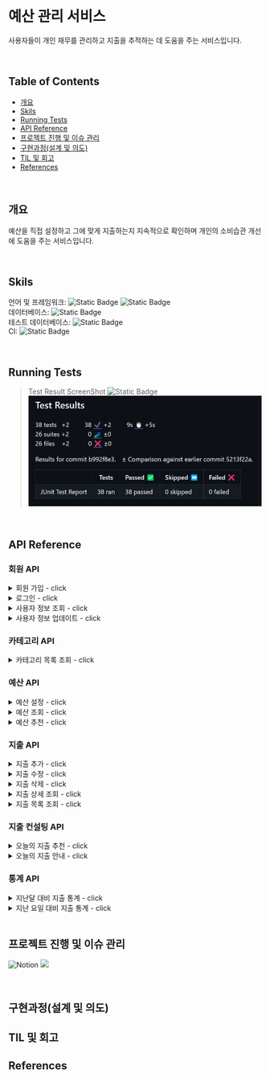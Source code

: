 # 예산 관리 서비스

사용자들이 개인 재무를 관리하고 지출을 추적하는 데 도움을 주는 서비스입니다.

<br/>

## Table of Contents
- [개요](#개요)
- [Skils](#skils)
- [Running Tests](#running-tests)
- [API Reference](#api-reference)
- [프로젝트 진행 및 이슈 관리](#프로젝트-진행-및-이슈-관리)
- [구현과정(설계 및 의도)](#구현과정(설계-및-의도))
- [TIL 및 회고](#til-및-회고)
- [References](#references)

<br/>


## 개요

예산을 직접 설정하고 그에 맞게 지출하는지 지속적으로 확인하며 개인의 소비습관 개선에 도움을 주는 서비스입니다.

<br/>


## Skils

언어 및 프레임워크: ![Static Badge](https://img.shields.io/badge/JAVA-17-blue) ![Static Badge](https://img.shields.io/badge/SpringBoot-3.1.5-green)<br/>
데이터베이스: ![Static Badge](https://img.shields.io/badge/MySQL-blue)<br/>
테스트 데이터베이스: ![Static Badge](https://img.shields.io/badge/H2--red) <br/>
CI: ![Static Badge](https://img.shields.io/badge/Github-Actions-orange)  <br/>

<br/>


## Running Tests

> Test Result ScreenShot ![Static Badge](https://img.shields.io/badge/Test_Passed-20/20-green)
![test_result](doc/TestResult.png)

<br/>


## API Reference

### 회원 API

<details>
<summary>회원 가입 - click</summary>

#### Request
`POST /api/members`

```json
{
  "account": "account1",
  "password": "password1!",
  "nickname": "nickname1",
  "notification": true
}
```
| Field          | Type      | Description     |
|:---------------|:----------|:----------------|
| `account`      | `string`  | (Required) 계정   |
| `password`     | `string`  | (Required) 비밀번호 |
| `nickname`     | `string`  | (Required) 닉네임  |
| `notification` | `boolean` | 알림 동의 여부        |

#### Response
```text
200 OK
```
</details>

<details>
<summary>로그인 - click</summary>

#### Request
`POST /api/members/login`

```json
{
  "account": "계정",
  "password": "비밀번호"
}
```

#### Response
```text
200 OK
```
```json
{
  "access_token": "eyJhbGciOiJIUzI1NiJ9.eyJzdWIiOiIxIiwiaWFHAiOjE3MDIzODA3NTd9.pBeBYC-KVlTgEDoctzPn8"
}
```
</details>

<details>
<summary>사용자 정보 조회 - click</summary>

#### Request
`GET /api/members`

```text
Authentication: Bearer {JWT}
```

#### Response
```text 
200 OK
```
```json
{
  "account": "account1",
  "nickname": "member1",
  "notification": true
}
```
</details>

<details>
<summary>사용자 정보 업데이트 - click</summary>

#### Request
`PUT /api/members`

```text
Authentication: Bearer {JWT}
```
```json
{
  "nickname": "member1",
  "notification": false
}
```

#### Response
```text 
200 OK
```
```json
{
  "account": "account1",
  "nickname": "member1",
  "notification": false
}
```
</details>

### 카테고리 API

<details>
<summary>카테고리 목록 조회 - click</summary>

#### Request
`GET /api/categories`

```text
Authentication: Bearer {JWT}
```

#### Response
```text 
200 OK
```
```json
{
  "categories": [
    {
      "id": 1,
      "name": "식비"
    },
    {
      "id": 2,
      "name": "생활"
    }
  ]
}
```
</details>

### 예산 API

<details>
<summary>예산 설정 - click</summary>

#### Request
`POST /api/budgets`

```text
Authentication: Bearer {JWT}
```
```json
{
  "budgets": [
    {
      "category_id": 1,
      "amount": 200000
    },
    {
      "category_id": 2,
      "amount": 100000
    }
  ]
}
```

#### Response
```text 
201 Created
```
```json
{
  "budgets": [
    {
      "category_id": 1,
      "category_name": "식비",
      "amount": 200000
    },
    {
      "category_id": 2,
      "category_name": "생활",
      "amount": 100000
    }
  ],
  "total_amount": 300000
}
```
</details>

<details>
<summary>예산 조회 - click</summary>

#### Request
`GET /api/budgets`

```text
Authentication: Bearer {JWT}
```

#### Response
```text 
200 OK
```
```json
{
  "budgets": [
    {
      "category_id": 1,
      "category_name": "식비",
      "amount": 200000
    },
    {
      "category_id": 2,
      "category_name": "생활",
      "amount": 100000
    }
  ],
  "total_amount": 300000
}
```
</details>

<details>
<summary>예산 추천 - click</summary>

#### Request
`GET /api/budgets/recommend`

```text
Authentication: Bearer {JWT}
```
| Query Parameter | Type  | Description      |
|:----------------|:------|:-----------------|
| `total_amount`  | `int` | (Required) 예산 총액 |

#### Response
```text 
200 OK
```
```json
{
    "budgets": [
        {
            "category_id": 1,
            "category_name": "식비",
            "amount": 200000
        },
        {
            "category_id": 2,
            "category_name": "생활",
            "amount": 100000
        }
    ],
    "total_amount": 300000
}
```
</details>

### 지출 API

<details>
<summary>지출 추가 - click</summary>

#### Request

`POST /api/expenses`

```text
Authentication: Bearer {JWT}
```

```json
{
  "expended_at": "2023-10-10",
  "amount": 10000,
  "category": "생활",
  "is_excluded_sum": false,
  "description": "다이소"
}
```

| Field             | Type       | Description                         |
|:------------------|:-----------|:------------------------------------|
| `expended_at`     | `datetime` | (Required) 지출 일시                    |
| `amount`          | `int`      | (Required) 지출 금액                    |
| `category`        | `string`   | (Required) 카테고리                     |
| `is_excluded_sum` | `boolean`  | 지출 합계 제외 여부. True인 경우 지출 총액 계산에서 제외 |
|`description`|`string`| 지출 설명                               |

#### Response

```text
200 OK
```
```json
{
    "expense_id": 11,
    "expended_at": "2023-10-10",
    "amount": 10000,
    "category": "생활",
    "is_excluded_sum": false,
    "description": "다이소"
}
```

</details>
<details>
<summary>지출 수정 - click</summary>

#### Request

`PUT /api/expenses/{expense_id}`

```text
Authentication: Bearer {JWT}
```

```json
{
  "expended_at": "2023-11-13",
  "amount": 12000,
  "category": "식비",
  "is_excluded_sum": false,
  "description": "서브웨이 먹음"
}
```

| Field             | Type      | Description                         |
|:------------------|:----------|:------------------------------------|
| `expended_at`     | `date`    | (Required) 지출 일시                    |
| `amount`          | `int`     | (Required) 지출 금액                    |
| `category`        | `string`  | (Required) 카테고리                     |
| `is_excluded_sum` | `boolean` | 지출 합계 제외 여부. True인 경우 지출 총액 계산에서 제외 |
| `description`     | `string`  | 지출 설명                               |

#### Response

```text
200 OK
```
```json
{
  "expense_id": 11,
  "expended_at": "2023-11-13",
  "amount": 12000,
  "category": "식비",
  "is_excluded_sum": false,
  "description": "서브웨이 먹음"
}
```

</details>
<details>
<summary>지출 삭제 - click</summary>

#### Request

`DELETE /api/expenses/{expense_id}`

```text
Authentication: Bearer {JWT}
```

#### Response

```text
204 No Content
```

</details>

<details>
<summary>지출 상세 조회 - click</summary>

#### Request

`GET /api/expenses/{expense_id}`

```text
Authentication: Bearer {JWT}
```

#### Response

```text
200 OK
```
```json
{
  "expense_id": 11,
  "expended_at": "2023-11-13",
  "amount": 12000,
  "category": "식비",
  "is_excluded_sum": false,
  "description": "서브웨이 먹음"
}
```

</details>
<details>
<summary>지출 목록 조회 - click</summary>

#### Request

`GET /api/expenses`

```text
Authentication: Bearer {JWT}
```

| Query Parameter | Type           | Description                       |
|:----------------|:---------------|:----------------------------------|
| `start_date`    | `date`         | (Required) 조회 시작 날짜               |
| `end_date`      | `date`         | (Required) 조회 종료 날짜               |
| `min_amount`    | `int`          | 조회할 최소 금액                         |
| `max_amount`    | `int`          | 조회할 최대 금액                         |
| `category`      | `string` | 해당 카테고리의 지출만 조회                   |
| `order_by`      | `string`       | 정렬 기준 `date`(날짜) 또는 `amount`(금액)  |
| `sort_by`       | `string`       | 정렬 기준 `asc`(오름차순) 또는 `desc`(내림차순) |

#### Response

```text
200 OK
```

```json
{
  "total_amount": 142000,
  "category_amounts": [
    {
      "category": "생활",
      "amount": 20000
    },
    {
      "category": "식비",
      "amount": 122000
    }
  ],
  "expenses": [
    {
      "expense_id": 8,
      "expended_at": "2023-11-15",
      "amount": 10000,
      "category": "생활",
      "description": "다이소"
    },
    {
      "expense_id": 9,
      "expended_at": "2023-11-15",
      "amount": 20000,
      "category": "식비",
      "description": "짜장 + 탕수육"
    },
    {
      "expense_id": 5,
      "expended_at": "2023-11-14",
      "amount": 10000,
      "category": "식비",
      "description": "서브웨이 먹음"
    },
    {
      "expense_id": 11,
      "expended_at": "2023-11-13",
      "amount": 12000,
      "category": "식비",
      "description": "서브웨이 먹음"
    }
  ]
}
```

| Field              | Type          | Description |
|:-------------------|:--------------|:------------|
| `total_amount`     | `int`         | 조회된 지출들의 총액 |
| `category_amounts` | `object list` | 카테고리별 지출 총액 |
| `expenses`         | `object list` | 각 지출 정보     |

</details>

### 지출 컨설팅 API

<details>
<summary>오늘의 지출 추천 - click</summary>

#### Request

`GET /api/expenses/today/recommend`

```text
Authentication: Bearer {JWT}
```

#### Response

```text
200 OK
```
```json
{
  "total_budget": 43000,
  "message": "현재 절약을 잘 하고 있어요! 남은 날도 화이팅!",
  "categories": [
    {
      "category": "식비",
      "budget": 0
    },
    {
      "category": "생활",
      "budget": 6231
    }
  ]
}
```

| Field          | Type          | Description          |
|:---------------|:--------------|:---------------------|
| `total_budget` | `int`         | 오늘의 추천 지출 금액         |
| `message`      | `string`      | 사용자의 예산/지출 상황에 맞는 멘트 |
| `categories`   | `object list` | 각 카테고리별 오늘의 추천 지출 금액 |

</details>
<details>
<summary>오늘의 지출 안내 - click</summary>

#### Request

`GET /api/expenses/today`

```text
Authentication: Bearer {JWT}
```

#### Response

```text
200 OK
```
```json
{
  "recommend_expense": 43000,
  "spent_expense": 30000,
  "risk": 69,
  "categories": [
    {
      "category": "식비",
      "expense": 20000,
      "risk": 46
    },
    {
      "category": "생활",
      "expense": 10000,
      "risk": 23
    }
  ]
}
```

| Field     | Type            | Description                             |
|:----------|:----------------|:----------------------------------------|
| `recommend_expense`  | `int`           | 예산을 만족하기 위해 오늘 지출했어야 할 금액               |
| `spent_expense` | `int`           | 오늘 사용한 총액                               |
| `risk`    | `int (percent)` | 위험도: 오늘 지출했어야 할 금액 대비 오늘 실제로 지출한 금액 (%) |
| `categories` | `object list`           | 카테고리별 오늘 지출 총액 및 위험도                    |

</details>

### 통계 API

<details>
<summary>지난달 대비 지출 통계 - click</summary>

#### Request

`GET /api/statistics/month`

```text
Authentication: Bearer {JWT}
```

#### Response

```text
200 OK
```
```json
{
  "last_expense": 100000,
  "current_expense": 142000,
  "increase_rate": 142,
  "categories": [
    {
      "category": "식비",
      "last_expense": 80000,
      "current_expense": 122000,
      "increase_rate": 152
    },
    {
      "category": "생활",
      "last_expense": 20000,
      "current_expense": 20000,
      "increase_rate": 100
    }
  ]
}
```

| Field     | Type            | Description                                                     |
|:----------|:----------------|:----------------------------------------------------------------|
| `last_expense`  | `int`           | 지난 달 N일까지 사용한 총액                                                |
| `current_expense` | `int`           | 이번 달 오늘(N일)까지 사용한 총액                                            |
| `increase_rate`    | `int (percent)` | 지난달 대비 이번달에 사용한 금액의 증가율 (%)                                     |
| `categories` | `object list`           | 카테고리별 지난달 총액, 이번달 총액 및 증가율 |

</details>
<details>
<summary>지난 요일 대비 지출 통계 - click</summary>

#### Request

`GET /api/statistics/weekday`

```text
Authentication: Bearer {JWT}
```

#### Response

```text
200 OK
```
```json
{
  "last_expense": 20000,
  "current_expense": 30000,
  "increase_rate": 150,
  "categories": [
    {
      "category": "식비",
      "last_expense": 20000,
      "current_expense": 20000,
      "increase_rate": 100
    }
  ]
}
```

| Field     | Type            | Description                                                     |
|:----------|:----------------|:----------------------------------------------------------------|
| `last_expense`  | `int`           | 지난주 N요일에 사용한 총액                                            |
| `current_expense` | `int`           | 오늘(N요일) 사용한 총액                                            |
| `increase_rate`    | `int (percent)` | 지난주 N요일 대비 오늘 사용한 금액의 증가율 (%)                                     |
| `categories` | `object list`           | 카테고리별 지난주 N요일 총액, 오늘 총액 및 증가율 |

</details>

<br/>


## 프로젝트 진행 및 이슈 관리

![Notion](https://img.shields.io/badge/Notion-%23000000.svg?style=for-the-badge&logo=notion&logoColor=white)
<img src="https://img.shields.io/badge/Github-181717?style=for-the-badge&logo=Github&logoColor=white">

<br/>


## 구현과정(설계 및 의도)


## TIL 및 회고


## References

